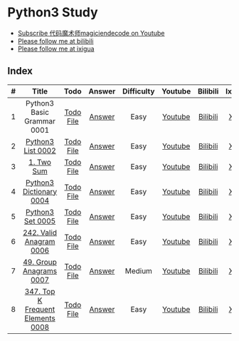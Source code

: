 # Python3 Study

- [Subscribe 代码魔术师magiciendecode on Youtube](https://www.youtube.com/channel/UCERe5JqcmPtyo3dzX94by1g?sub_confirmation=1)
- [Please follow me at bilibili](https://space.bilibili.com/520811931)
- [Please follow me at ixigua](https://www.ixigua.com/home/105169725727/)

## Index

| # | Title | Todo | Answer | Difficulty | Youtube | Bilibili | Ixiagua |
|:---:|:---:|:---:|:---:|:---:|:---:|:---:|:---:|
|1|Python3 Basic Grammar 0001|[Todo File](https://github.com/MagicienDeCode/py3_interview/blob/master/basic_grammar/basic.py)|[Answer](https://github.com/MagicienDeCode/py3_interview/blob/master/basic_grammar/basic_answer.py)|Easy|[Youtube](https://www.youtube.com/watch?v=Pmlqcl_Ggkc)|[Bilibili](https://www.bilibili.com/video/BV1wN4y1H7hR)|[Xigua](https://www.ixigua.com/i7335974016466813492)|
|2|[Python3 List 0002]()|[Todo File](https://github.com/MagicienDeCode/py3_interview/blob/master/basic_grammar/list.py)|[Answer](https://github.com/MagicienDeCode/py3_interview/blob/master/basic_grammar/list_answer.py)|Easy|[Youtube](https://www.youtube.com/watch?v=veHJaKzCsIM)|[Bilibili](https://www.bilibili.com/video/BV1WZ421m778)|[Xigua](https://www.ixigua.com/i7335998126400274979)|
|3|[1. Two Sum](https://leetcode.com/problems/two-sum/)|[Todo File](https://github.com/MagicienDeCode/py3_interview/blob/master/basic_grammar/two_sum.py)|[Answer](https://github.com/MagicienDeCode/py3_interview/blob/master/basic_grammar/two_sum_answer.py)|Easy|[Youtube](https://www.youtube.com/watch?v=BmOdXfdeG-o)|[Bilibili](https://www.bilibili.com/video/BV1Ny421a7nP)|[Xigua](https://www.ixigua.com/i7336100737191477786)|
|4|[Python3 Dictionary 0004](https://leetcode.com/problems/two-sum/description/)|[Todo File](https://github.com/MagicienDeCode/py3_interview/blob/master/basic_grammar/dictionary.py)|[Answer](https://github.com/MagicienDeCode/py3_interview/blob/master/basic_grammar/dictionary_answer.py)|Easy|[Youtube](https://www.youtube.com/watch?v=uvgBSPHqeCI)|[Bilibili](https://www.bilibili.com/video/BV1Z1421f7d9)|[Xigua](https://www.ixigua.com/i7336695129979224628)|
|5|[Python3 Set 0005](https://leetcode.com/problems/contains-duplicate/description/)|[Todo File](https://github.com/MagicienDeCode/py3_interview/blob/master/basic_grammar/set.py)|[Answer](https://github.com/MagicienDeCode/py3_interview/blob/master/basic_grammar/set_answer.py)|Easy|[Youtube](https://www.youtube.com/watch?v=L-GdKH3JtNw)|[Bilibili](https://www.bilibili.com/video/BV1nK421k7zn)|[Xigua](https://www.ixigua.com/i7336707631496561190)|
|6|[242. Valid Anagram 0006](https://leetcode.com/problems/valid-anagram/description/)|[Todo File](https://github.com/MagicienDeCode/py3_interview/blob/master/basic_grammar/list/242valid_anagram.py)|[Answer](https://github.com/MagicienDeCode/py3_interview/blob/master/basic_grammar/list/242valid_anagram_answer.py)|Easy|[Youtube](https://www.youtube.com/watch?v=r9SZajvQIiI)|[Bilibili](https://www.bilibili.com/video/BV1Xt42187TX)|[Xigua](https://www.ixigua.com/i7337081461045985811)|
|7|[49. Group Anagrams 0007](https://leetcode.com/problems/group-anagrams/description/)|[Todo File](https://github.com/MagicienDeCode/py3_interview/blob/master/basic_grammar/list/49group_anagrams.py)|[Answer](https://github.com/MagicienDeCode/py3_interview/blob/master/basic_grammar/list/49group_anagrams_answer.py)|Medium|[Youtube](https://www.youtube.com/watch?v=-7WpUpmp6N4)|[Bilibili](https://www.bilibili.com/video/BV1Qj421D7RD)|[Xigua](https://www.ixigua.com/i7337102157625328179)|
|8|[347. Top K Frequent Elements 0008](https://leetcode.com/problems/top-k-frequent-elements/description/)|[Todo File](https://github.com/MagicienDeCode/py3_interview/blob/master/basic_grammar/list/347top_k_frequent_elements.py)|[Answer](https://github.com/MagicienDeCode/py3_interview/blob/master/basic_grammar/list/347top_k_frequent_elements_answer.py)|Easy|[Youtube](https://www.youtube.com/watch?v=cuLdM1k7gBU)|[Bilibili](https://www.bilibili.com/video/BV18J4m1s7Pi)|[Xigua](https://www.ixigua.com/i7337801325943620137)|
